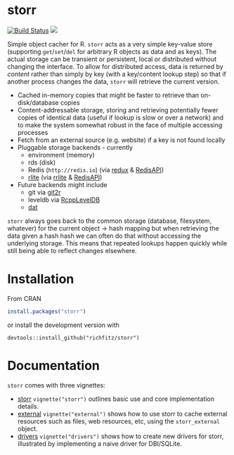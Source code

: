 # storr

[![Build Status](https://travis-ci.org/richfitz/storr.png?branch=master)](https://travis-ci.org/richfitz/storr)
[![](http://www.r-pkg.org/badges/version/storr)](http://cran.rstudio.com/web/packages/storr/index.html)

Simple object cacher for R.  `storr` acts as a very simple key-value store (supporting `get`/`set`/`del` for arbitrary R objects as data and as keys).  The actual storage can be transient or persistent, local or distributed without changing the interface.  To allow for distributed access, data is returned by *content* rather than simply by key (with a key/content lookup step) so that if another process changes the data, `storr` will retrieve the current version.

* Cached in-memory copies that might be faster to retrieve than on-disk/database copies
* Content-addressable storage, storing and retrieving potentially fewer copies of identical data (useful if lookup is slow or over a network) and to make the system somewhat robust in the face of multiple accessing processes
* Fetch from an external source (e.g. website) if a key is not found locally
* Pluggable storage backends - currently
  - environment (memory)
  - rds (disk)
  - Redis (`http://redis.io`) (via [redux](https://github.com/richfitz/redux) & [RedisAPI](https://github.com/ropensci/RedisAPI))
  - [rlite](https://github.com/seppo0010/rlite) (via [rrlite](https://github.com/ropensci/rrlite) & [RedisAPI](https://github.com/ropensci/RedisAPI))
* Future backends might include
  - git via [git2r](https://github.com/ropensci/git2r)
  - leveldb via [RcppLevelDB](https://github.com/gokceneraslan/rcppleveldb)
  - [dat](http://dat-data.com)

`storr` always goes back to the common storage (database, filesystem, whatever) for the current object -> hash mapping but when retrieving the data given a hash hash we can often do that without accessing the underlying storage.  This means that repeated lookups happen quickly while still being able to reflect changes elsewhere.

# Installation

From CRAN

```r
install.packages("storr")
```

or install the development version with

```
devtools::install_github("richfitz/storr")
```

# Documentation

`storr` comes with three vignettes:

* [storr](http://richfitz.github.io/storr/vignettes/storr.html) `vignette("storr")` outlines basic use and core implementation details.
* [external](http://richfitz.github.io/storr/vignettes/external.html) `vignette("external")` shows how to use storr to cache external resources such as files, web resources, etc, using the `storr_external` object.
* [drivers](http://richfitz.github.io/storr/vignettes/drivers.html) `vignette("drivers")` shows how to create new drivers for storr, illustrated by implementing a naive driver for DBI/SQLite.
